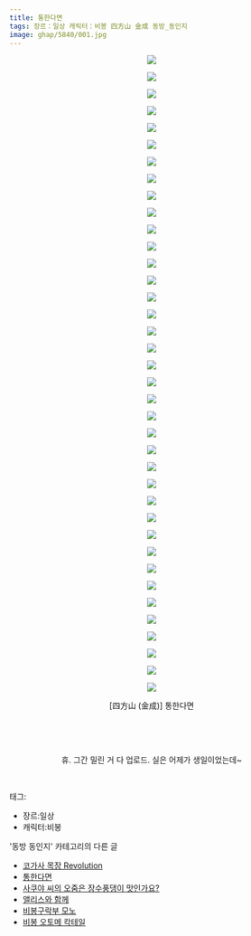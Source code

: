 ```yaml
---
title: 통한다면
tags: 장르：일상 캐릭터：비봉 四方山 金成 동방_동인지
image: ghap/5840/001.jpg
---
```

<div class="article">
<p style="text-align: center; clear: none; float: none;"><img src="{{ site.nasurl }}/ghap/5840/001.jpg"/></p>
<p style="text-align: center; clear: none; float: none;"><img src="{{ site.nasurl }}/ghap/5840/002.jpg"/></p>
<p style="text-align: center; clear: none; float: none;"><img src="{{ site.nasurl }}/ghap/5840/003.jpg"/></p>
<p style="text-align: center; clear: none; float: none;"><img src="{{ site.nasurl }}/ghap/5840/004.jpg"/></p>
<p style="text-align: center; clear: none; float: none;"><img src="{{ site.nasurl }}/ghap/5840/005.jpg"/></p>
<p style="text-align: center; clear: none; float: none;"><img src="{{ site.nasurl }}/ghap/5840/006.jpg"/></p>
<p style="text-align: center; clear: none; float: none;"><img src="{{ site.nasurl }}/ghap/5840/007.jpg"/></p>
<p style="text-align: center; clear: none; float: none;"><img src="{{ site.nasurl }}/ghap/5840/008.jpg"/></p>
<p style="text-align: center; clear: none; float: none;"><img src="{{ site.nasurl }}/ghap/5840/009.jpg"/></p>
<p style="text-align: center; clear: none; float: none;"><img src="{{ site.nasurl }}/ghap/5840/010.jpg"/></p>
<p style="text-align: center; clear: none; float: none;"><img src="{{ site.nasurl }}/ghap/5840/011.jpg"/></p>
<p style="text-align: center; clear: none; float: none;"><img src="{{ site.nasurl }}/ghap/5840/012.jpg"/></p>
<p style="text-align: center; clear: none; float: none;"><img src="{{ site.nasurl }}/ghap/5840/013.jpg"/></p>
<p style="text-align: center; clear: none; float: none;"><img src="{{ site.nasurl }}/ghap/5840/014.jpg"/></p>
<p style="text-align: center; clear: none; float: none;"><img src="{{ site.nasurl }}/ghap/5840/015.jpg"/></p>
<p style="text-align: center; clear: none; float: none;"><img src="{{ site.nasurl }}/ghap/5840/016.jpg"/></p>
<p style="text-align: center; clear: none; float: none;"><img src="{{ site.nasurl }}/ghap/5840/017.jpg"/></p>
<p style="text-align: center; clear: none; float: none;"><img src="{{ site.nasurl }}/ghap/5840/018.jpg"/></p>
<p style="text-align: center; clear: none; float: none;"><img src="{{ site.nasurl }}/ghap/5840/019.jpg"/></p>
<p style="text-align: center; clear: none; float: none;"><img src="{{ site.nasurl }}/ghap/5840/020.jpg"/></p>
<p style="text-align: center; clear: none; float: none;"><img src="{{ site.nasurl }}/ghap/5840/021.jpg"/></p>
<p style="text-align: center; clear: none; float: none;"><img src="{{ site.nasurl }}/ghap/5840/022.jpg"/></p>
<p style="text-align: center; clear: none; float: none;"><img src="{{ site.nasurl }}/ghap/5840/023.jpg"/></p>
<p style="text-align: center; clear: none; float: none;"><img src="{{ site.nasurl }}/ghap/5840/024.jpg"/></p>
<p style="text-align: center; clear: none; float: none;"><img src="{{ site.nasurl }}/ghap/5840/025.jpg"/></p>
<p style="text-align: center; clear: none; float: none;"><img src="{{ site.nasurl }}/ghap/5840/026.jpg"/></p>
<p style="text-align: center; clear: none; float: none;"><img src="{{ site.nasurl }}/ghap/5840/027.jpg"/></p>
<p style="text-align: center; clear: none; float: none;"><img src="{{ site.nasurl }}/ghap/5840/028.jpg"/></p>
<p style="text-align: center; clear: none; float: none;"><img src="{{ site.nasurl }}/ghap/5840/029.jpg"/></p>
<p style="text-align: center; clear: none; float: none;"><img src="{{ site.nasurl }}/ghap/5840/030.jpg"/></p>
<p style="text-align: center; clear: none; float: none;"><img src="{{ site.nasurl }}/ghap/5840/031.jpg"/></p>
<p style="text-align: center; clear: none; float: none;"><img src="{{ site.nasurl }}/ghap/5840/032.jpg"/></p>
<p style="text-align: center; clear: none; float: none;"><img src="{{ site.nasurl }}/ghap/5840/033.jpg"/></p>
<p style="text-align: center; clear: none; float: none;"><img src="{{ site.nasurl }}/ghap/5840/034.jpg"/></p>
<p style="text-align: center; clear: none; float: none;"><img src="{{ site.nasurl }}/ghap/5840/035.jpg"/></p>
<p style="text-align: center; clear: none; float: none;"><img src="{{ site.nasurl }}/ghap/5840/036.jpg"/></p>
<p style="text-align: center; clear: none; float: none;"><img src="{{ site.nasurl }}/ghap/5840/037.jpg"/></p>
<p style="text-align: center; clear: none; float: none;"><img src="{{ site.nasurl }}/ghap/5840/038.jpg"/></p>
<p style="text-align: center; clear: none; float: none;"> [四方山 (金成)] 통한다면</p>
<p style="text-align: center; clear: none; float: none;"><br/></p>
<p style="text-align: center; clear: none; float: none;"><br/></p>
<p style="text-align: center; clear: none; float: none;">휴. 그간 밀린 거 다 업로드. 실은 어제가 생일이었는데~</p>
<p><br/></p>
</div><div class="tagTrail">
<p>태그: </p>
<ul>
<li>장르:일상</li>
<li>캐릭터:비봉</li>
</ul>
</div><div class="another">
<p>'동방 동인지' 카테고리의 다른 글</p>
<ul>
<li><a href="/2019-02-17-ghap_5843">코가사 목장 Revolution</a></li>
<li><a href="/2019-02-15-ghap_5840">통한다면</a></li>
<li><a href="/2019-02-11-ghap_5789">사쿠야 씨의 오줌은 장수풍댕이 맛인가요?</a></li>
<li><a href="/2019-02-07-ghap_5772">앨리스와 함께</a></li>
<li><a href="/2019-02-05-ghap_5737">비봉구락부 모노</a></li>
<li><a href="/2019-02-05-ghap_5736">비봉 오토메 칵테일</a></li>
</ul>
</div>